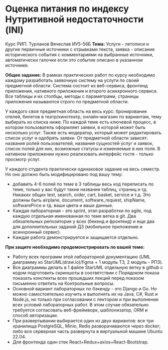 #  Оценка питания по индексу Нутритивной недостаточности (INI)
Курс РИП. Турланов Вячеслав ИУ5-56Б
**Тема:** Услуги - летописи и другие первичные источники с отрывками текста,  заявка - описание исторического события с комментариями на выбранные источники, автоматически галочки если это событие описано в указанном источнике.

**Общее задание:** В рамках практических работ по курсу необходимо каждому разработать заявочную систему на услуги по своей предметной области. Система состоит из веб-сервиса, фронтенд приложения, нативного приложения и второго асинхронного сервиса. Все таблицы и их столбцы, методы с параметрами, страницы приложения называются строго по предметной области.

У каждого своя предметная область на весь курс: бронирование отелей, билетов в театр/кинотеатр, онлайн-магазин по вариантам, тему выбирать из списка ниже. По каждой теме есть ключевой процесс, в котором пользователь оформляет заявки, в которой может быть несколько услуг. Также есть модератор, который может редактировать список услуг и одобрять заявки. От предметной области зависят: названия ролей пользователей, названия сущностей услуг и заявок, список полей для них, возможные статусы и изменяемые в них поля. В нативном приложении нужно реализовать интерфейс гостя - только просмотр услуг.

У каждого студента практически одинаковое задание на весь семестр. Но оно должно быть модифицировано под вашу тему:

+ добавить 4-6 полей по теме в 3 таблицы весь код переписать по теме, только у вас будут такие названия таблиц, страниц и тд. Никаких общих text, search, order, cart, basket, service и т.д. Это должны быть airplane, document, software_request, shipName, softwarePrice и тд. ваши цвета и ваши данные.
+ Каждая лабораторная - это sprint, этап разработки по agile, под каждую отдельная именованная по теме ветка в git. Два обязательных репозитория у всех (бекенд и фронтенд) и еще два для дополнительных заданий ДЗ (мобильное приложение и асинхронный сервис).
+ Каждая работа демонстрируется и защищается отдельно.


**При защите необходимо продемонстрировать по вашей теме:**

+ Работу всех программ этой лабораторной документацию (UML диаграмму из StarUML(draw.io)/figma + 1 модуль ТЗ, 2 модуль - РПЗ). 
+ Все диаграммы делать в 1 файле StarUML отдельную ветку в github с кодом подготовить скриншоты в соответствии с Порядоком показа показать конспекты всех прошедших лекций перед показом письменно ответить на Контрольные вопросы.
+ Основной вариант лабораторных по бэкенду - это Django и Go. Но можно самостоятельно изучить и выполнять их на Java, C#, Rust и Node.js, но только при согласовании с лектором и при выполнении всех условий лабораторных работ. В этом случае обязательно требуется согласовать веб-фреймворк, шаблонизатор, ORM и способ авторизации.
+ При развертывании выбирается один из двух вариантов: все три хранилища PostgreSQL, Minio, Redis разворачиваются через docker; либо вся серверная часть развернута в виртуальной машине Ubuntu 22.04. 
+ Для фронтенда один стек React+Redux+axios+React-Bootstrap.
